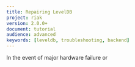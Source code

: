 ```yaml
---
title: Repairing LevelDB
project: riak
version: 2.0.0+
document: tutorial
audience: advanced
keywords: [leveldb, troubleshooting, backend]
---
```


In the event of major hardware failure or 
